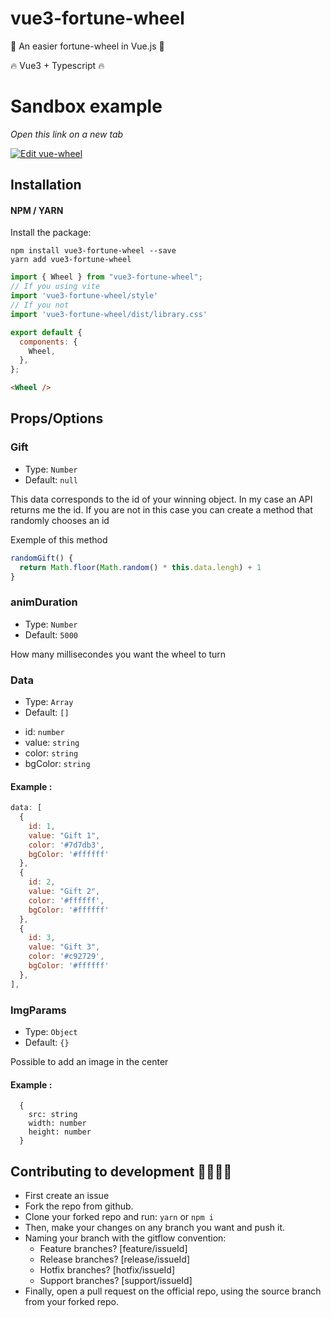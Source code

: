 # vue3-fortune-wheel

👊 An easier fortune-wheel in Vue.js 👊

🔥 Vue3 + Typescript 🔥

# Sandbox example

_Open this link on a new tab_

[![Edit vue-wheel](https://codesandbox.io/static/img/play-codesandbox.svg)](https://codesandbox.io/s/vue-wheel-rjgn0?fontsize=14&theme=dark&view=preview)

## Installation

#### NPM / YARN

Install the package:

```
npm install vue3-fortune-wheel --save
yarn add vue3-fortune-wheel
```

```javascript
import { Wheel } from "vue3-fortune-wheel";
// If you using vite
import 'vue3-fortune-wheel/style'
// If you not
import 'vue3-fortune-wheel/dist/library.css'

export default {
  components: {
    Wheel,
  },
};
```

```html
<Wheel />
```

## Props/Options

### Gift

- Type: `Number`
- Default: `null`

This data corresponds to the id of your winning object. In my case an API returns me the id.
If you are not in this case you can create a method that randomly chooses an id

Exemple of this method

```javascript
randomGift() {
  return Math.floor(Math.random() * this.data.lengh) + 1
}
```

### animDuration

- Type: `Number`
- Default: `5000`

How many millisecondes you want the wheel to turn

### Data

- Type: `Array`
- Default: `[]`

* id: `number`
* value: `string`
* color: `string`
* bgColor: `string`

#### Example :

```javascript
data: [
  {
    id: 1,
    value: "Gift 1",
    color: '#7d7db3',
    bgColor: '#ffffff'
  },
  {
    id: 2,
    value: "Gift 2",
    color: '#ffffff',
    bgColor: '#ffffff'
  },
  {
    id: 3,
    value: "Gift 3",
    color: '#c92729',
    bgColor: '#ffffff'
  },
],
```

### ImgParams

- Type: `Object`
- Default: `{}`

Possible to add an image in the center

#### Example :

```javacript
  {
    src: string
    width: number
    height: number
  }
```


## Contributing to development 💁‍♂️💁‍♀️

- First create an issue
- Fork the repo from github.
- Clone your forked repo and run: `yarn` or `npm i`
- Then, make your changes on any branch you want and push it.
- Naming your branch with the gitflow convention:
  - Feature branches? [feature/issueId]
  - Release branches? [release/issueId]
  - Hotfix branches? [hotfix/issueId]
  - Support branches? [support/issueId]
- Finally, open a pull request on the official repo, using the source branch from your forked repo.
